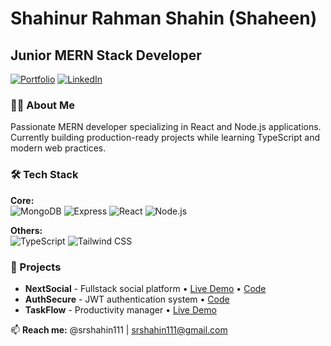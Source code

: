 # Shahinur Rahman Shahin (Shaheen)
## Junior MERN Stack Developer

[![Portfolio](https://img.shields.io/badge/🌐_Portfolio-38BDF8?style=flat)](your-link)
[![LinkedIn](https://img.shields.io/badge/💼_LinkedIn-0A66C2?style=flat)](your-link)

### 👨‍💻 About Me
Passionate MERN developer specializing in React and Node.js applications. Currently building production-ready projects while learning TypeScript and modern web practices.

### 🛠 Tech Stack
**Core:**  
![MongoDB](https://img.shields.io/badge/MongoDB-47A248?logo=mongodb&logoColor=white)
![Express](https://img.shields.io/badge/Express-000000?logo=express&logoColor=white)
![React](https://img.shields.io/badge/React-61DAFB?logo=react&logoColor=black)
![Node.js](https://img.shields.io/badge/Node.js-339933?logo=nodedotjs&logoColor=white)

**Others:**  
![TypeScript](https://img.shields.io/badge/TypeScript-3178C6?logo=typescript&logoColor=white)
![Tailwind CSS](https://img.shields.io/badge/Tailwind_CSS-38BDF8?logo=tailwindcss)

### 🚀 Projects
- **NextSocial** - Fullstack social platform • [Live Demo](#) • [Code](#)  
- **AuthSecure** - JWT authentication system • [Code](#)  
- **TaskFlow** - Productivity manager • [Live Demo](#)  

📫 **Reach me:** @srshahin111 | srshahin111@gmail.com

